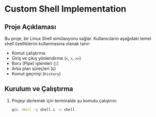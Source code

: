 # Custom Shell Implementation

## Proje Açıklaması
Bu proje, bir Linux Shell simülasyonu sağlar. Kullanıcıların aşağıdaki temel shell özelliklerini kullanmasına olanak tanır:
- Komut çalıştırma
- Giriş ve çıkış yönlendirme (`<`, `>`, `>>`)
- Boru (Pipe) işlemleri (`|`)
- Arka plan süreçleri (`&`)
- Komut geçmişi (`history`)

## Kurulum ve Çalıştırma
1. Projeyi derlemek için terminalde şu komutu çalıştırın:
   ```bash
   gcc -Wall -g shell.c -o shell
